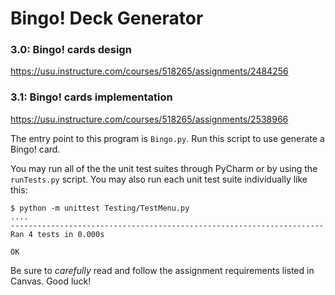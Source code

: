 # Bingo! Deck Generator

### 3.0: Bingo! cards design 
https://usu.instructure.com/courses/518265/assignments/2484256

### 3.1: Bingo! cards implementation
https://usu.instructure.com/courses/518265/assignments/2538966


The entry point to this program is `Bingo.py`.  Run this script to use generate
a Bingo! card.

You may run all of the the unit test suites through PyCharm or by using the
`runTests.py` script.  You may also run each unit test suite individually like
this:

    $ python -m unittest Testing/TestMenu.py
    ....
    ----------------------------------------------------------------------
    Ran 4 tests in 0.000s

    OK

Be sure to *carefully* read and follow the assignment requirements listed in
Canvas.  Good luck!

